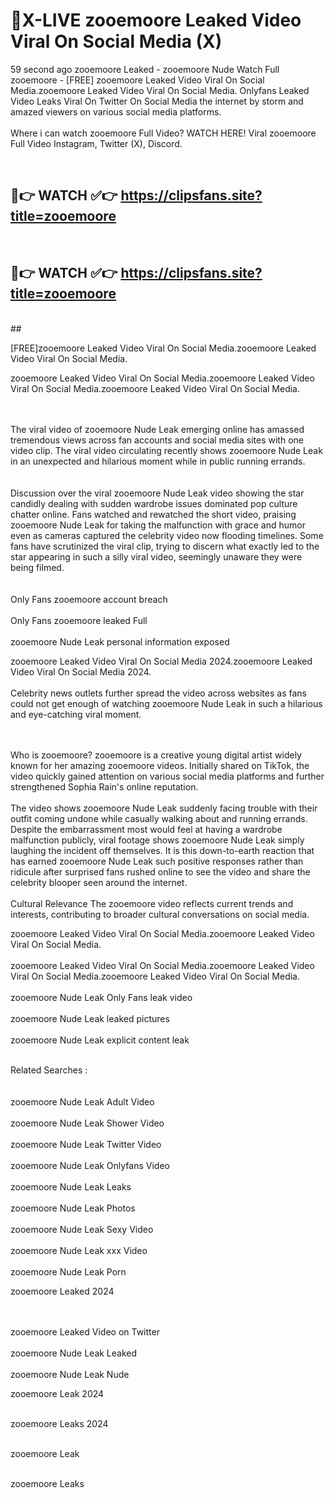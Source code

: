 # 🔴X-LIVE zooemoore Leaked Video Viral On Social Media (X)<br>


59 second ago zooemoore Leaked  - zooemoore Nude  Watch Full zooemoore - [FREE] zooemoore Leaked Video Viral On Social Media.zooemoore Leaked Video Viral On Social Media.   Onlyfans Leaked Video Leaks Viral On Twitter On Social Media the internet by storm and amazed viewers on various social media platforms. <br><br>
Where i can watch zooemoore Full Video? WATCH HERE! Viral zooemoore Full Video Instagram, Twitter (X), Discord. <br>


 <br>

##  🔴👉 WATCH ✅👉  <a href="https://clipsfans.site?title=zooemoore&ref=git">https://clipsfans.site?title=zooemoore</a> <br>
  <br>

##  🔴👉 WATCH ✅👉  <a href="https://clipsfans.site?title=zooemoore&ref=git">https://clipsfans.site?title=zooemoore</a> <br>
  <br>
  ##



[FREE]zooemoore Leaked Video Viral On Social Media.zooemoore Leaked Video Viral On Social Media. <br>

zooemoore Leaked Video Viral On Social Media.zooemoore Leaked Video Viral On Social Media.zooemoore Leaked Video Viral On Social Media. <br>


  <br>

  <br>
The viral video of zooemoore Nude Leak emerging online has amassed tremendous views across fan accounts and social media sites with one video clip. The viral video circulating recently shows zooemoore Nude Leak in an unexpected and hilarious moment while in public running errands.<br>
<br>


<br>
Discussion over the viral zooemoore Nude Leak video showing the star candidly dealing with sudden wardrobe issues dominated pop culture chatter online. Fans watched and rewatched the short video, praising zooemoore Nude Leak for taking the malfunction with grace and humor even as cameras captured the celebrity video now flooding timelines. Some fans have scrutinized the viral clip, trying to discern what exactly led to the star appearing in such a silly viral video, seemingly unaware they were being filmed.<br>
<br>
<br> 
Only Fans zooemoore account breach<br>
<br>
Only Fans zooemoore leaked Full <br>
<br>
zooemoore Nude Leak personal information exposed<br>

zooemoore Leaked Video Viral On Social Media 2024.zooemoore Leaked Video Viral On Social Media 2024. <br>
<br>
Celebrity news outlets further spread the video across websites as fans could not get enough of watching zooemoore Nude Leak in such a hilarious and eye-catching viral moment.<br>
<br>

<br>
Who is zooemoore? zooemoore is a creative young digital artist widely known for her amazing zooemoore videos. Initially shared on TikTok, the video quickly gained attention on various social media platforms and further strengthened Sophia Rain's online reputation.<br>
<br>
The video shows zooemoore Nude Leak suddenly facing trouble with their outfit coming undone while casually walking about and running errands. Despite the embarrassment most would feel at having a wardrobe malfunction publicly, viral footage shows zooemoore Nude Leak simply laughing the incident off themselves. It is this down-to-earth reaction that has earned zooemoore Nude Leak such positive responses rather than ridicule after surprised fans rushed online to see the video and share the celebrity blooper seen around the internet.<br>
<br>
Cultural Relevance The zooemoore video reflects current trends and interests, contributing to broader cultural conversations on social media.<br>

zooemoore Leaked Video Viral On Social Media.zooemoore Leaked Video Viral On Social Media.<br>
<br>
zooemoore Leaked Video Viral On Social Media.zooemoore Leaked Video Viral On Social Media.zooemoore Leaked Video Viral On Social Media.<br>
<br>
zooemoore Nude Leak Only Fans leak video<br>
<br>
zooemoore Nude Leak leaked pictures<br>
<br>
zooemoore Nude Leak explicit content leak<br>


<br>
Related Searches :<br>
<br>

<br>
zooemoore Nude Leak Adult Video<br>
<br>
zooemoore Nude Leak Shower Video<br>
<br>
zooemoore Nude Leak Twitter Video<br>
<br>
zooemoore Nude Leak Onlyfans Video<br>
<br>
zooemoore Nude Leak Leaks<br>
<br>
zooemoore Nude Leak Photos<br>

<br>
zooemoore Nude Leak Sexy Video<br>
<br>
zooemoore Nude Leak xxx Video<br>
<br>
zooemoore Nude Leak Porn<br>

zooemoore  Leaked 2024 <br> <br>
<br>

zooemoore Leaked Video on Twitter <br>
<br>
zooemoore Nude Leak Leaked<br>
<br>
zooemoore Nude Leak Nude<br>


zooemoore  Leak 2024 <br> <br>



zooemoore  Leaks 2024 <br> <br>



 
zooemoore  Leak<br> <br>



zooemoore  Leaks<br> <br>





</p>




 



</p>











